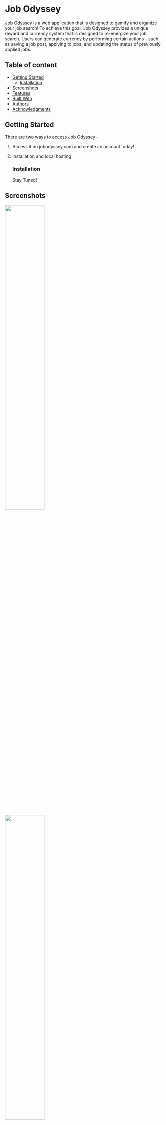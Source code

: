 # Job Odyssey

[Job Odyssey](https://jobodyssey.com) is a web application that is designed to gamify and organize your job search!
To achieve this goal, Job Odyssey provides a unique reward and currency system that is designed to re-energize your job 
search. Users can generate currency by performing certain actions - such as saving a job post, applying to jobs, and 
updating the status of previously applied jobs.

## Table of content

- [Getting Started](#getting-started)
    - [Installation](#installation)
- [Screenshots](#screenshots)
- [Features](#features)
- [Built With](#built-with)
- [Authors](#authors)
- [Acknowledgments](#acknowledgements)

## Getting Started

There are two ways to access Job Odyssey -

1. Access it on jobodyssey.com and create an account today!
2. Installation and local hosting

    ### Installation

    Stay Tuned!

## Screenshots

<img width=50% src="https://i.imgur.com/i1Q9COP.png">

<img width=50% src="https://i.imgur.com/4xbKtA1.png">

<img width=50% src="https://i.imgur.com/6mkexPV.png">

## Features

* Job Search (using Github Jobs)
* Stored Jobs Interested and Jobs Applied
* Conversion of Jobs Applied to CSV for easy import into excel format
* Rewards system based on positive job search actions

## Built With
* [Python](http://www.python.org) - The Backend Language
* [Javascript](https://developer.mozilla.org/en-US/docs/Web/JavaScript) - The Frontend Language
* [Flask](http://flask.pocoo.org/docs/1.0/) - The Web Development Framework
* [SQLAlchemy](https://www.sqlalchemy.org/) - Python SQL Toolkit and Object Relational Mapper
* [MySQL](https://mysql.com) - Relational Database Management System
* [React](https://reactjs.org) - Javascript Library
* [Material UI](https://material-ui.com) - Pre-Built React components


## Authors
* **Christopher Choe** - [christopherchoe](https://github.com/christopherchoe)
* **Susan Su** - [suhearsawho](https://github.com/suhearsawho)

## Acknowledgements
* Holberton School (Staff and Students)
* Cafes
